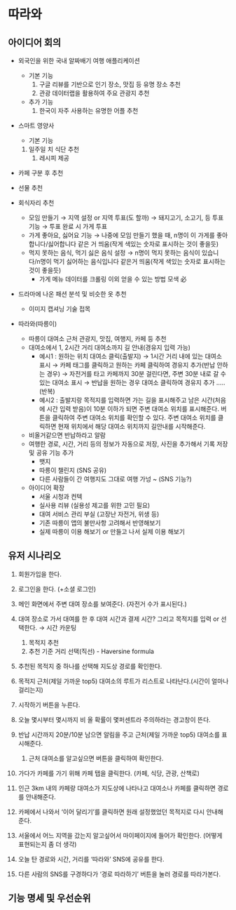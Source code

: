 # 따라와

## 아이디어 회의
- 외국인을 위한 국내 알짜배기 여행 애플리케이션
    - 기본 기능
        1. 구글 리뷰를 기반으로 인기 장소, 맛집 등 유명 장소 추천
        2. 관광 데이터랩을 활용하여 주요 관광지 추천
    - 추가 기능
        1. 한국이 자주 사용하는 유명한 어플 추천
- 스마트 영양사
    - 기본 기능
    1. 일주일 치 식단 추천
        1. 레시피 제공
                
- 카페 구분 후 추천
- 선물 추천

- 회식자리 추천
    - 모임 만들기 → 지역 설정 or 지역 투표(도 할까) → 돼지고기, 소고기, 등 투표 기능 → 투표 완료 시 가게 투표
    - 가게 좋아요, 싫어요 기능 → 나중에 모임 만들기 했을 때, n명이 이 가게를 좋아합니다/싫어합니다 같은 거 띄움(작게 색있는 숫자로 표시하는 것이 좋을듯)
    - 먹지 못하는 음식, 먹기 싫은 음식 설정 → n명이 먹지 못하는 음식이 있습니다/n명이 먹기 싫어하는 음식입니다 같은거 띄움(작게 색있는 숫자로 표시하는 것이 좋을듯)
        - 가게 메뉴 데이터를 크롤링 이외 얻을 수 있는 방법 모색 必
- 드라마에 나온 패션 분석 및 비슷한 옷 추천
    - 이미지 캡셔닝 기술 접목
- 따라와(따릉이)
    - 따릉이 대여소 근처 관광지, 맛집, 여행지, 카페 등 추천
    - 대여소에서 1, 2시간 거리 대여소까지 길 안내(경유지 입력 가능)
        - 예시1 : 원하는 위치 대여소 클릭(출발지) → 1시간 거리 내에 있는 대여소 표시 → 카페 태그를 클릭하고 원하는 카페 클릭하여 경유지 추가(반납 안하는 경우) → 자전거를 타고 카페까지 30분 걸린다면, 주변 30분 내로 갈 수 있는 대여소 표시 → 반납을 원하는 경우 대여소 클릭하여 경유지 추가 ….. (반복)
        - 예시2 : 출발지랑 목적지를 입력하면 가는 길을 표시해주고 남은 시간(처음에 시간 입력 받음)이 10분 이하가 되면 주변 대여소 위치를 표시해준다. 버튼을 클릭하여 주변 대여소 위치를 확인할 수 있다. 주변 대여소 위치를 클릭하면 현재 위치에서 해당 대여소 위치까지 길안내를 시작해준다.
    - 비올거같으면 반납하라고 알람
    - 여행한 경로, 시간, 거리 등의 정보가 자동으로 저장, 사진을 추가해서 기록 저장 및 공유 기능 추가
        - 뱃지
        - 따릉이 챌린지 (SNS 공유)
        - 다른 사람들이 간 여행지도 그대로 여행 가넝 ~ (SNS 기능?)
    - 아이디어 확장
        - 서울 시청과 컨텍
        - 실사용 리뷰 (실용성 제고를 위한 고민 필요)
        - 대여 서비스 관리 부실 (고장난 자전거, 위생 등)
        - 기존 따릉이 앱의 불만사항 고려해서 반영해보기
        - 실제 따릉이 이용 해보기 or 만들고 나서 실제 이용 해보기

## 유저 시나리오
1. 회원가입을 한다.
2. 로그인을 한다. (+소셜 로그인)
3. 메인 화면에서 주변 대여 장소를 보여준다. (자전거 수가 표시된다.)
4. 대여 장소로 가서 대여를 한 후 대여 시간과 결제 시간? 그리고 목적지를 입력 or 선택한다. → 시간 카운팅
    1. 목적지 추천
    2. 추천 기준 
        거리 선택(직선) - Haversine formula
        
5. 추천된 목적지 중 하나를 선택해 지도상 경로를 확인한다.
6. 목적지 근처(제일 가까운 top5) 대여소의 루트가 리스트로 나타난다.(시간이 얼마나 걸리는지)
7. 시작하기 버튼을 누른다.
8. 오늘 몇시부터 몇시까지 비 올 확률이 몇퍼센트라 주의하라는 경고창이 뜬다.
9. 반납 시간까지 20분/10분 남으면 알림을 주고 근처(제일 가까운 top5) 대여소를 표시해준다.
    1. 근처 대여소를 알고싶으면 버튼을 클릭하여 확인한다.
10. 가다가 카페를 가기 위해 카페 탭을 클릭한다. (카페, 식당, 관광, 산책로)
11. 인근 3km 내의 카페랑 대여소가 지도상에 나타나고 대여소나 카페를 클릭하면 경로를 안내해준다.
12. 카페에서 나와서 ‘이어 달리기’를 클릭하면 원래 설정했었던 목적지로 다시 안내해준다.
13. 서울에서 어느 지역을 갔는지 알고싶어서 마이페이지에 들어가 확인한다. (어떻게 표현되는지 좀 더 생각)
14. 오늘 탄 경로와 시간, 거리를 ‘따라와’ SNS에 공유를 한다.
15. 다른 사람의 SNS를 구경하다가 ‘경로 따라하기’ 버튼을 눌러 경로를 따라가본다.


## 기능 명세 및 우선순위
